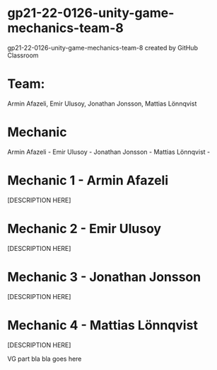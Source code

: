 # gp21-22-0126-unity-game-mechanics-team-8
gp21-22-0126-unity-game-mechanics-team-8 created by GitHub Classroom

# Team:
Armin Afazeli,
Emir Ulusoy,
Jonathan Jonsson,
Mattias Lönnqvist

# Mechanic
Armin Afazeli - 
Emir Ulusoy - 
Jonathan Jonsson - 
Mattias Lönnqvist - 

# Mechanic 1 - Armin Afazeli
[DESCRIPTION HERE]


# Mechanic 2 - Emir Ulusoy 
[DESCRIPTION HERE]


# Mechanic 3 - Jonathan Jonsson
[DESCRIPTION HERE]


# Mechanic 4 - Mattias Lönnqvist
[DESCRIPTION HERE]

VG part bla bla goes here
